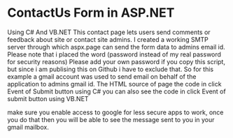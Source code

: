 # ContactUs Form in ASP.NET 
Using C# And VB.NET
This contact page lets users send comments or feedback about site or contact site admins. 
I created a working SMTP server through which aspx.page can send the form data to admins email id.
Please note that i placed the word (password instead of my real password for security reasons) 
Please add your own password if you copy this script, but since i am publising this on Github i have to exclude that.
So for this example a gmail account was used to send email on behalf of the application to admins gmail id.
The HTML source of page 
the code in click Event of Submit button using C#
you can also see the code in click Event of submit button using VB.NET

make sure you enable access to google for less secure apps to work, once you do that then you will be able to see the message sent to
you in your gmail mailbox. 
